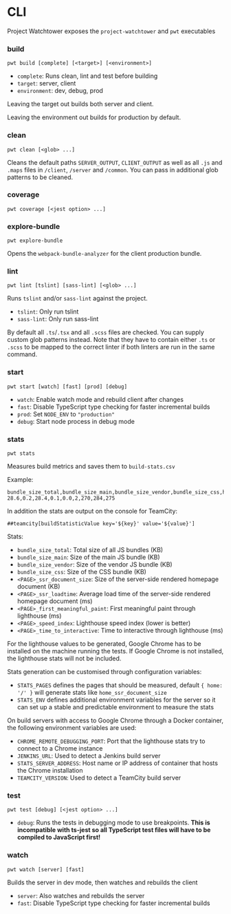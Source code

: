 # CLI

Project Watchtower exposes the `project-watchtower` and `pwt` executables

### build

```
pwt build [complete] [<target>] [<environment>]
```

* `complete`: Runs clean, lint and test before building
* `target`: server, client
* `environment`: dev, debug, prod

Leaving the target out builds both server and client.

Leaving the environment out builds for production by default.

### clean

```
pwt clean [<glob> ...]
```

Cleans the default paths `SERVER_OUTPUT`, `CLIENT_OUTPUT` as well as all `.js` and `.maps` files in `/client`, `/server` and `/common`. You can pass in additional glob patterns to be cleaned.

### coverage

```
pwt coverage [<jest option> ...]
```

### explore-bundle

```
pwt explore-bundle
```

Opens the `webpack-bundle-analyzer` for the client production bundle.

### lint

```
pwt lint [tslint] [sass-lint] [<glob> ...]
```

Runs `tslint` and/or `sass-lint` against the project.

*   `tslint`: Only run tslint
*   `sass-lint`: Only run sass-lint

By default all `.ts`/`.tsx` and all `.scss` files are checked. You can supply custom glob patterns instead. Note that they have to contain either `.ts` or `.scss` to be mapped to the correct linter if both linters are run in the same command.

### start

```
pwt start [watch] [fast] [prod] [debug]
```

*   `watch`: Enable watch mode and rebuild client after changes
*   `fast`: Disable TypeScript type checking for faster incremental builds
*   `prod`: Set `NODE_ENV` to `"production"`
*   `debug`: Start node process in debug mode

### stats

```
pwt stats
```

Measures build metrics and saves them to `build-stats.csv`

Example:

```
bundle_size_total,bundle_size_main,bundle_size_vendor,bundle_size_css,home_ssr_document_size,home_ssr_loadtime,home_first_meaningful_paint,home_speed_index,home_time_to_interactive
28.6,0.2,28.4,0.1,0.0,2,270,284,275
```

In addition the stats are output on the console for TeamCity:

```
##teamcity[buildStatisticValue key='${key}' value='${value}']
```

Stats:

*   `bundle_size_total`: Total size of all JS bundles (KB)
*   `bundle_size_main`: Size of the main JS bundle (KB)
*   `bundle_size_vendor`: Size of the vendor JS bundle (KB)
*   `bundle_size_css`: Size of the CSS bundle (KB)
*   `<PAGE>_ssr_document_size`: Size of the server-side rendered homepage document (KB)
*   `<PAGE>_ssr_loadtime`: Average load time of the server-side rendered homepage document (ms)
*   `<PAGE>_first_meaningful_paint`: First meaningful paint through lighthouse (ms)
*   `<PAGE>_speed_index`: Lighthouse speed index (lower is better)
*   `<PAGE>_time_to_interactive`: Time to interactive through lighthouse (ms)

For the lighthouse values to be generated, Google Chrome has to be installed on the machine running the tests.
If Google Chrome is not installed, the lighthouse stats will not be included.

Stats generation can be customised through configuration variables:

* `STATS_PAGES` defines the pages that should be measured, default `{ home: '/' }` will generate stats like `home_ssr_document_size`
* `STATS_ENV` defines additional environment variables for the server so it can set up a stable and predictable environment to measure the stats

On build servers with access to Google Chrome through a Docker container, the following environment variables are used:

*   `CHROME_REMOTE_DEBUGGING_PORT`: Port that the lighthouse stats try to connect to a Chrome instance
*   `JENKINS_URL`: Used to detect a Jenkins build server
*   `STATS_SERVER_ADDRESS`: Host name or IP address of container that hosts the Chrome installation
*   `TEAMCITY_VERSION`: Used to detect a TeamCity build server

### test

```
pwt test [debug] [<jest option> ...]
```

*   `debug`: Runs the tests in debugging mode to use breakpoints. **This is incompatible with ts-jest so all TypeScript test files will have to be compiled to JavaScript first!**

### watch

```
pwt watch [server] [fast]
```

Builds the server in dev mode, then watches and rebuilds the client

* `server`: Also watches and rebuilds the server
* `fast`: Disable TypeScript type checking for faster incremental builds
